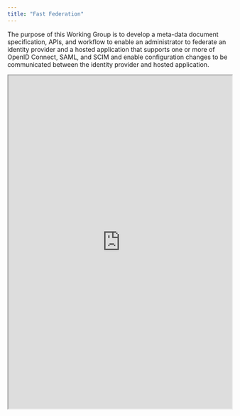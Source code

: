 ```yaml
---
title: "Fast Federation"
---
```


The purpose of this Working Group is to develop a meta-data document specification, APIs, and workflow to enable an administrator to federate an identity provider and a hosted application that supports one or more of OpenID Connect, SAML, and SCIM and enable configuration changes to be communicated between the identity provider and hosted application.

<iframe height="750" width="100%" src="https://ewelton.github.io/ktest/wiki.html#Fast%20Federation"></iframe>
